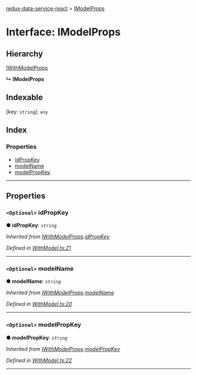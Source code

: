[redux-data-service-react](../README.md) > [IModelProps](../interfaces/imodelprops.md)

# Interface: IModelProps

## Hierarchy

 [IWithModelProps](iwithmodelprops.md)

**↳ IModelProps**

## Indexable

\[key: `string`\]:&nbsp;`any`
## Index

### Properties

* [idPropKey](imodelprops.md#idpropkey)
* [modelName](imodelprops.md#modelname)
* [modelPropKey](imodelprops.md#modelpropkey)

---

## Properties

<a id="idpropkey"></a>

### `<Optional>` idPropKey

**● idPropKey**: *`string`*

*Inherited from [IWithModelProps](iwithmodelprops.md).[idPropKey](iwithmodelprops.md#idpropkey)*

*Defined in [WithModel.ts:21](https://github.com/Rediker-Software/redux-data-service-react/blob/8909226/src/WithModel.ts#L21)*

___
<a id="modelname"></a>

### `<Optional>` modelName

**● modelName**: *`string`*

*Inherited from [IWithModelProps](iwithmodelprops.md).[modelName](iwithmodelprops.md#modelname)*

*Defined in [WithModel.ts:20](https://github.com/Rediker-Software/redux-data-service-react/blob/8909226/src/WithModel.ts#L20)*

___
<a id="modelpropkey"></a>

### `<Optional>` modelPropKey

**● modelPropKey**: *`string`*

*Inherited from [IWithModelProps](iwithmodelprops.md).[modelPropKey](iwithmodelprops.md#modelpropkey)*

*Defined in [WithModel.ts:22](https://github.com/Rediker-Software/redux-data-service-react/blob/8909226/src/WithModel.ts#L22)*

___

